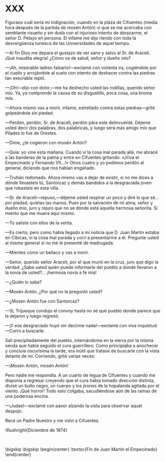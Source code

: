 # XXX

Figuraos cuál sería mi indignación, cuando en la plaza de Cifuentes (media hora
después de la partida de mosén Antón) vi que se me acercaba con semblante
risueño y sin duda con el injurioso intento de abrazarme, el señor D. Pelayo en
persona. El infame me dijo riendo con toda la desvergüenza tunesca de las
Universidades de aquel tiempo.

—Al fin Dios me depara el gustazo de ver sano y salvo al Sr. de Araceli. ¡Qué
inaudita alegría! ¿Cómo va de salud, señor y dueño mío?

—¡Ah, miserable ladrón falsario!—exclamé con violenta ira, cogiéndole por el
cuello y arrojándole al suelo con intento de deshacer contra las piedras tan
execrable reptil.

—¡Oh!—dijo con dolor,—me ha deshecho usted las rodillas, querido señor mío. Ya,
ya comprendo la causa de su disgustillo, poca cosa, una broma mía.

—Ahora mismo vas a morir, infame, estrellado contra estas piedras—grité
golpeándole sin piedad.

—Perdón, perdón, Sr. de Araceli, perdón para este delincuente. Déjeme usted
decir dos palabras, dos palabricas, y luego será más amigo mío que Pílades lo
fue de Orestes.

—Dime, ¿te cogieron con mosén Antón?

—Quia: yo vine esta mañana. Cuando vi la cosa mal parada allá, me abracé a las
banderas de la patria y entré en Cifuentes gritando: «¡Viva el Empecinado
y Fernando VII...!» Otros cuatro y yo pedimos perdón al general, diciendo que
nos habían engañado.

—Truhán redomado. Ahora mismo vas a dejar de existir, si no me dices a dónde
llevasteis tú, Santorcaz y demás bandidos a la desgraciada joven que robasteis
en esta villa.

—Sr. de Araceli—repuso,—déjeme usted respirar un poco y diré lo que sé... por
piedad, quietas las manos. Pues por la salvación de mi alma, señor y dueño mío,
juro y rejuro que no sé dónde está aquella hermosa señorita. Si miento que me
muera aquí mismo.

—Tú saliste con ellos de la venta.

—Es cierto; pero como había llegado a mí noticia que D. Juan Martín estaba en
Cíbicas, vi la cosa mal parada y corrí a presentarme a él. Pregunte usted al
mismo general si no me le presenté de madrugada.

—Mientes como un bellaco y vas a morir.

—Señor, querido señor Araceli, por el que murió en la cruz, juro que digo la
verdad. ¿Sabe usted quién puede informarle del pueblo a donde llevaron a la
novia de usted?... ¡hermosa novia a fe mía!

—¿Quién lo sabe?

—Mosén Antón. ¿Por qué no le preguntó usted?

—¿Mosén Antón fue con Santorcaz?

—Sí, Trijueque condujo el convoy hasta no sé qué pueblo donde parece que la
dejaron y luego regresó.

—¡Y ese desgraciado huyó sin decirme nada!—exclamé con viva inquietud.—Corro
a buscarle.

Salí precipitadamente del pueblo, internándome en la sierra por la misma senda
que había seguido el cura guerrillero. Como principiaba a anochecer y concluía
oscurísima la tarde, era inútil que tratase de buscarle con la vista delante de
mí. Corriendo, grité varias veces:

—¡Mosén Antón, mosén Antón!

Pero nadie me respondía. A un cuarto de legua de Cifuentes y cuando me disponía
a regresar creyendo que el cura había tomado dirección distinta, divisé un
bulto negro, un cuerpo y los jirones de la hopalanda agitada por el viento.
¡Qué horror! Todo esto colgaba, sacudiéndose aún de las ramas de una poderosa
encina.

—¡Judas!—exclamé con pavor alzando la vista para observar aquel despojo.

Recé un Padre Nuestro y me volví a Cifuentes.

<!---
<div style="text-align:right">Diciembre de 1874.</div>
<p> </p>
-->

\flushright{Diciembre de 1874} 

<!---
<div style="text-align:center; font-variant:small-caps;">Fin de Juan Martín el Empecinado</div>
-->

<p> </p>

\bigskip
\bigskip
\begin{center}
\textsc{Fin de Juan Martín el Empecinado}
\end{center}
